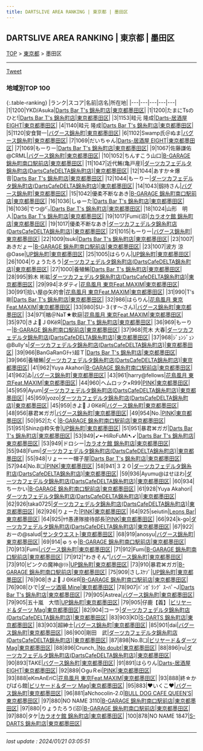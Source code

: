 ```yaml
---
title: DARTSLIVE AREA RANKING | 東京都 | 墨田区
---
```

## DARTSLIVE AREA RANKING | 東京都 | 墨田区

[TOP](/darts/rank/) > [東京都](/darts/rank/東京都/) > 墨田区

___

<a href="https://twitter.com/share?ref_src=twsrc%5Etfw" data-text="DARTSLIVE AREA RANKING | 東京都墨田区" class="twitter-share-button" data-via="DARTSLIVE" data-hashtags="DARTSLIVE" data-related="DARTSLIVE" data-show-count="false">Tweet</a>

### 地域別TOP 100

{:.table-ranking}
|ランク|スコア|名前|店名|所在地|
|---|---|---|---|---|
|1|1200|YKD/Asuka|<a href="https://search.dartslive.com/jp/shop/e6d150c808e0b9a40d9b047a20a7ba1e">Darts Bar T's 錦糸町店</a>|<a href="/darts/rank/東京都/墨田区">東京都墨田区</a>|
|1|1200|たまにTsのひと!|<a href="https://search.dartslive.com/jp/shop/e6d150c808e0b9a40d9b047a20a7ba1e">Darts Bar T's 錦糸町店</a>|<a href="/darts/rank/東京都/墨田区">東京都墨田区</a>|
|3|1153|畦元 隆成|<a href="https://search.dartslive.com/jp/shop/64d3ccb7d9614ccd0d9b047a20a7ba1e">Darts-居酒屋 EIGHT</a>|<a href="/darts/rank/東京都/墨田区">東京都墨田区</a>|
|4|1140|畦元 隆成|<a href="https://search.dartslive.com/jp/shop/e6d150c808e0b9a40d9b047a20a7ba1e">Darts Bar T's 錦糸町店</a>|<a href="/darts/rank/東京都/墨田区">東京都墨田区</a>|
|5|1120|安食賢一|<a href="https://search.dartslive.com/jp/shop/7ad5be351e9b3da80d9b047a20a7ba1e">バグース錦糸町</a>|<a href="/darts/rank/東京都/墨田区">東京都墨田区</a>|
|6|1102|Swamp氏＠ぬま|<a href="https://search.dartslive.com/jp/shop/7ad5be351e9b3da80d9b047a20a7ba1e">バグース錦糸町</a>|<a href="/darts/rank/東京都/墨田区">東京都墨田区</a>|
|7|1069|だいちゃん|<a href="https://search.dartslive.com/jp/shop/64d3ccb7d9614ccd0d9b047a20a7ba1e">Darts-居酒屋 EIGHT</a>|<a href="/darts/rank/東京都/墨田区">東京都墨田区</a>|
|7|1069|もーりー|<a href="https://search.dartslive.com/jp/shop/e6d150c808e0b9a40d9b047a20a7ba1e">Darts Bar T's 錦糸町店</a>|<a href="/darts/rank/東京都/墨田区">東京都墨田区</a>|
|9|1067|佐藤謙佑@CRML|<a href="https://search.dartslive.com/jp/shop/7ad5be351e9b3da80d9b047a20a7ba1e">バグース錦糸町</a>|<a href="/darts/rank/東京都/墨田区">東京都墨田区</a>|
|10|1052|ちんすこう山口|<a href="https://search.dartslive.com/jp/shop/5e459e48633625a058d385ea46352d8f">B-GARAGE 錦糸町南口駅前店</a>|<a href="/darts/rank/東京都/墨田区">東京都墨田区</a>|
|11|1047|近代鮪(亀戸産)|<a href="https://search.dartslive.com/jp/shop/1242f8b95be31b170d9b047a20a7ba1e">ダーツカフェデルタ錦糸町店(DartsCafeDELTA錦糸町店)</a>|<a href="/darts/rank/東京都/墨田区">東京都墨田区</a>|
|12|1044|あすか☆爆音|<a href="https://search.dartslive.com/jp/shop/e6d150c808e0b9a40d9b047a20a7ba1e">Darts Bar T's 錦糸町店</a>|<a href="/darts/rank/東京都/墨田区">東京都墨田区</a>|
|12|1044|もーりー|<a href="https://search.dartslive.com/jp/shop/1242f8b95be31b170d9b047a20a7ba1e">ダーツカフェデルタ錦糸町店(DartsCafeDELTA錦糸町店)</a>|<a href="/darts/rank/東京都/墨田区">東京都墨田区</a>|
|14|1043|釼持さん|<a href="https://search.dartslive.com/jp/shop/7ad5be351e9b3da80d9b047a20a7ba1e">バグース錦糸町</a>|<a href="/darts/rank/東京都/墨田区">東京都墨田区</a>|
|15|1042|優柔不断なあき|<a href="https://search.dartslive.com/jp/shop/5e459e48633625a058d385ea46352d8f">B-GARAGE 錦糸町南口駅前店</a>|<a href="/darts/rank/東京都/墨田区">東京都墨田区</a>|
|16|1036|しゅーた|<a href="https://search.dartslive.com/jp/shop/e6d150c808e0b9a40d9b047a20a7ba1e">Darts Bar T's 錦糸町店</a>|<a href="/darts/rank/東京都/墨田区">東京都墨田区</a>|
|16|1036|でつ@㌰|<a href="https://search.dartslive.com/jp/shop/e6d150c808e0b9a40d9b047a20a7ba1e">Darts Bar T's 錦糸町店</a>|<a href="/darts/rank/東京都/墨田区">東京都墨田区</a>|
|18|1024|山形　明人|<a href="https://search.dartslive.com/jp/shop/e6d150c808e0b9a40d9b047a20a7ba1e">Darts Bar T's 錦糸町店</a>|<a href="/darts/rank/東京都/墨田区">東京都墨田区</a>|
|19|1017|Fumi(沼)|<a href="https://search.dartslive.com/jp/shop/cacf8b97b72350b4b21333aee1bd51e4">カラオケ館 錦糸町店</a>|<a href="/darts/rank/東京都/墨田区">東京都墨田区</a>|
|19|1017|優柔不断なあき|<a href="https://search.dartslive.com/jp/shop/1242f8b95be31b170d9b047a20a7ba1e">ダーツカフェデルタ錦糸町店(DartsCafeDELTA錦糸町店)</a>|<a href="/darts/rank/東京都/墨田区">東京都墨田区</a>|
|21|1015|もーりー|<a href="https://search.dartslive.com/jp/shop/7ad5be351e9b3da80d9b047a20a7ba1e">バグース錦糸町</a>|<a href="/darts/rank/東京都/墨田区">東京都墨田区</a>|
|22|1009|tsuki|<a href="https://search.dartslive.com/jp/shop/e6d150c808e0b9a40d9b047a20a7ba1e">Darts Bar T's 錦糸町店</a>|<a href="/darts/rank/東京都/墨田区">東京都墨田区</a>|
|23|1007|あきだょー|<a href="https://search.dartslive.com/jp/shop/5e459e48633625a058d385ea46352d8f">B-GARAGE 錦糸町南口駅前店</a>|<a href="/darts/rank/東京都/墨田区">東京都墨田区</a>|
|23|1007|波方 涼@Oase|<a href="https://search.dartslive.com/jp/shop/4d488678e87d0082774c926eb736cb5a">UP錦糸町</a>|<a href="/darts/rank/東京都/墨田区">東京都墨田区</a>|
|25|1005|はらりん|<a href="https://search.dartslive.com/jp/shop/4d488678e87d0082774c926eb736cb5a">UP錦糸町</a>|<a href="/darts/rank/東京都/墨田区">東京都墨田区</a>|
|26|1004|りょうたろう|<a href="https://search.dartslive.com/jp/shop/1242f8b95be31b170d9b047a20a7ba1e">ダーツカフェデルタ錦糸町店(DartsCafeDELTA錦糸町店)</a>|<a href="/darts/rank/東京都/墨田区">東京都墨田区</a>|
|27|1000|養殖鮪|<a href="https://search.dartslive.com/jp/shop/e6d150c808e0b9a40d9b047a20a7ba1e">Darts Bar T's 錦糸町店</a>|<a href="/darts/rank/東京都/墨田区">東京都墨田区</a>|
|28|995|鈴木 彬紘|<a href="https://search.dartslive.com/jp/shop/1242f8b95be31b170d9b047a20a7ba1e">ダーツカフェデルタ錦糸町店(DartsCafeDELTA錦糸町店)</a>|<a href="/darts/rank/東京都/墨田区">東京都墨田区</a>|
|29|994|ネダティ|<a href="https://search.dartslive.com/jp/shop/6c60a4d8613835bb0d9b047a20a7ba1e">花鳥風月 東京Feat.MAXIM</a>|<a href="/darts/rank/東京都/墨田区">東京都墨田区</a>|
|30|991|拾い屋@矢的會|<a href="https://search.dartslive.com/jp/shop/6c60a4d8613835bb0d9b047a20a7ba1e">花鳥風月 東京Feat.MAXIM</a>|<a href="/darts/rank/東京都/墨田区">東京都墨田区</a>|
|31|990|T&#x27;s剛|<a href="https://search.dartslive.com/jp/shop/e6d150c808e0b9a40d9b047a20a7ba1e">Darts Bar T's 錦糸町店</a>|<a href="/darts/rank/東京都/墨田区">東京都墨田区</a>|
|32|986|はらりん|<a href="https://search.dartslive.com/jp/shop/6c60a4d8613835bb0d9b047a20a7ba1e">花鳥風月 東京Feat.MAXIM</a>|<a href="/darts/rank/東京都/墨田区">東京都墨田区</a>|
|33|980|SU-３(す〜さん)|<a href="https://search.dartslive.com/jp/shop/7ad5be351e9b3da80d9b047a20a7ba1e">バグース錦糸町</a>|<a href="/darts/rank/東京都/墨田区">東京都墨田区</a>|
|34|971|楢＠NaT★軟庭|<a href="https://search.dartslive.com/jp/shop/6c60a4d8613835bb0d9b047a20a7ba1e">花鳥風月 東京Feat.MAXIM</a>|<a href="/darts/rank/東京都/墨田区">東京都墨田区</a>|
|35|970|きよＪΘКёЯ|<a href="https://search.dartslive.com/jp/shop/e6d150c808e0b9a40d9b047a20a7ba1e">Darts Bar T's 錦糸町店</a>|<a href="/darts/rank/東京都/墨田区">東京都墨田区</a>|
|36|969|もーりー|<a href="https://search.dartslive.com/jp/shop/5e459e48633625a058d385ea46352d8f">B-GARAGE 錦糸町南口駅前店</a>|<a href="/darts/rank/東京都/墨田区">東京都墨田区</a>|
|37|968|荒木 大春|<a href="https://search.dartslive.com/jp/shop/1242f8b95be31b170d9b047a20a7ba1e">ダーツカフェデルタ錦糸町店(DartsCafeDELTA錦糸町店)</a>|<a href="/darts/rank/東京都/墨田区">東京都墨田区</a>|
|37|968|ｼﾞｭﾝｼﾞｭﾝ@Bully&#x27;s|<a href="https://search.dartslive.com/jp/shop/1242f8b95be31b170d9b047a20a7ba1e">ダーツカフェデルタ錦糸町店(DartsCafeDELTA錦糸町店)</a>|<a href="/darts/rank/東京都/墨田区">東京都墨田区</a>|
|39|966|BanGaRanGﾁｬﾗ超Ｔ|<a href="https://search.dartslive.com/jp/shop/e6d150c808e0b9a40d9b047a20a7ba1e">Darts Bar T's 錦糸町店</a>|<a href="/darts/rank/東京都/墨田区">東京都墨田区</a>|
|39|966|養殖鮪|<a href="https://search.dartslive.com/jp/shop/1242f8b95be31b170d9b047a20a7ba1e">ダーツカフェデルタ錦糸町店(DartsCafeDELTA錦糸町店)</a>|<a href="/darts/rank/東京都/墨田区">東京都墨田区</a>|
|41|962|Yuya Akahori|<a href="https://search.dartslive.com/jp/shop/5e459e48633625a058d385ea46352d8f">B-GARAGE 錦糸町南口駅前店</a>|<a href="/darts/rank/東京都/墨田区">東京都墨田区</a>|
|41|962|ゐ|<a href="https://search.dartslive.com/jp/shop/7ad5be351e9b3da80d9b047a20a7ba1e">バグース錦糸町</a>|<a href="/darts/rank/東京都/墨田区">東京都墨田区</a>|
|43|961|harry@fellows|<a href="https://search.dartslive.com/jp/shop/6c60a4d8613835bb0d9b047a20a7ba1e">花鳥風月 東京Feat.MAXIM</a>|<a href="/darts/rank/東京都/墨田区">東京都墨田区</a>|
|44|960|ヘムロック×R99|<a href="https://search.dartslive.com/jp/shop/e5e38b7876e73a8f0d9b047a20a7ba1e">PINK</a>|<a href="/darts/rank/東京都/墨田区">東京都墨田区</a>|
|45|959|Ayum|<a href="https://search.dartslive.com/jp/shop/1242f8b95be31b170d9b047a20a7ba1e">ダーツカフェデルタ錦糸町店(DartsCafeDELTA錦糸町店)</a>|<a href="/darts/rank/東京都/墨田区">東京都墨田区</a>|
|45|959|yozo|<a href="https://search.dartslive.com/jp/shop/1242f8b95be31b170d9b047a20a7ba1e">ダーツカフェデルタ錦糸町店(DartsCafeDELTA錦糸町店)</a>|<a href="/darts/rank/東京都/墨田区">東京都墨田区</a>|
|45|959|きよＪΘКёЯ|<a href="https://search.dartslive.com/jp/shop/7ad5be351e9b3da80d9b047a20a7ba1e">バグース錦糸町</a>|<a href="/darts/rank/東京都/墨田区">東京都墨田区</a>|
|48|956|暴君⌘ガガ|<a href="https://search.dartslive.com/jp/shop/7ad5be351e9b3da80d9b047a20a7ba1e">バグース錦糸町</a>|<a href="/darts/rank/東京都/墨田区">東京都墨田区</a>|
|49|954|No.|<a href="https://search.dartslive.com/jp/shop/e5e38b7876e73a8f0d9b047a20a7ba1e">PINK</a>|<a href="/darts/rank/東京都/墨田区">東京都墨田区</a>|
|50|952|たく|<a href="https://search.dartslive.com/jp/shop/5e459e48633625a058d385ea46352d8f">B-GARAGE 錦糸町南口駅前店</a>|<a href="/darts/rank/東京都/墨田区">東京都墨田区</a>|
|51|951|Shinz@粋矢會|<a href="https://search.dartslive.com/jp/shop/4d488678e87d0082774c926eb736cb5a">UP錦糸町</a>|<a href="/darts/rank/東京都/墨田区">東京都墨田区</a>|
|51|951|暴君⌘ガガ|<a href="https://search.dartslive.com/jp/shop/e6d150c808e0b9a40d9b047a20a7ba1e">Darts Bar T's 錦糸町店</a>|<a href="/darts/rank/東京都/墨田区">東京都墨田区</a>|
|53|949|➹➸HiRoFuMi➷➹|<a href="https://search.dartslive.com/jp/shop/e6d150c808e0b9a40d9b047a20a7ba1e">Darts Bar T's 錦糸町店</a>|<a href="/darts/rank/東京都/墨田区">東京都墨田区</a>|
|53|949|ドロシー|<a href="https://search.dartslive.com/jp/shop/cacf8b97b72350b4b21333aee1bd51e4">カラオケ館 錦糸町店</a>|<a href="/darts/rank/東京都/墨田区">東京都墨田区</a>|
|55|948|Fumi|<a href="https://search.dartslive.com/jp/shop/1242f8b95be31b170d9b047a20a7ba1e">ダーツカフェデルタ錦糸町店(DartsCafeDELTA錦糸町店)</a>|<a href="/darts/rank/東京都/墨田区">東京都墨田区</a>|
|55|948|リょーーー帽子屋|<a href="https://search.dartslive.com/jp/shop/e6d150c808e0b9a40d9b047a20a7ba1e">Darts Bar T's 錦糸町店</a>|<a href="/darts/rank/東京都/墨田区">東京都墨田区</a>|
|57|944|No.B❑|<a href="https://search.dartslive.com/jp/shop/e5e38b7876e73a8f0d9b047a20a7ba1e">PINK</a>|<a href="/darts/rank/東京都/墨田区">東京都墨田区</a>|
|58|941|３２０|<a href="https://search.dartslive.com/jp/shop/1242f8b95be31b170d9b047a20a7ba1e">ダーツカフェデルタ錦糸町店(DartsCafeDELTA錦糸町店)</a>|<a href="/darts/rank/東京都/墨田区">東京都墨田区</a>|
|59|936|Ayumu@はせほわ|<a href="https://search.dartslive.com/jp/shop/1242f8b95be31b170d9b047a20a7ba1e">ダーツカフェデルタ錦糸町店(DartsCafeDELTA錦糸町店)</a>|<a href="/darts/rank/東京都/墨田区">東京都墨田区</a>|
|60|934|ちーかい|<a href="https://search.dartslive.com/jp/shop/5e459e48633625a058d385ea46352d8f">B-GARAGE 錦糸町南口駅前店</a>|<a href="/darts/rank/東京都/墨田区">東京都墨田区</a>|
|61|928|Yuya Akahori|<a href="https://search.dartslive.com/jp/shop/1242f8b95be31b170d9b047a20a7ba1e">ダーツカフェデルタ錦糸町店(DartsCafeDELTA錦糸町店)</a>|<a href="/darts/rank/東京都/墨田区">東京都墨田区</a>|
|62|926|taka0725|<a href="https://search.dartslive.com/jp/shop/1242f8b95be31b170d9b047a20a7ba1e">ダーツカフェデルタ錦糸町店(DartsCafeDELTA錦糸町店)</a>|<a href="/darts/rank/東京都/墨田区">東京都墨田区</a>|
|62|926|りょーた|<a href="https://search.dartslive.com/jp/shop/e5e38b7876e73a8f0d9b047a20a7ba1e">PINK</a>|<a href="/darts/rank/東京都/墨田区">東京都墨田区</a>|
|64|925|seiutin|<a href="https://search.dartslive.com/jp/shop/71ff49329d6da39a0d9b047a20a7ba1e">Leons Bar</a>|<a href="/darts/rank/東京都/墨田区">東京都墨田区</a>|
|64|925|ﾔｻ愚連隊接待部長|<a href="https://search.dartslive.com/jp/shop/e5e38b7876e73a8f0d9b047a20a7ba1e">PINK</a>|<a href="/darts/rank/東京都/墨田区">東京都墨田区</a>|
|66|924|k-go|<a href="https://search.dartslive.com/jp/shop/1242f8b95be31b170d9b047a20a7ba1e">ダーツカフェデルタ錦糸町店(DartsCafeDELTA錦糸町店)</a>|<a href="/darts/rank/東京都/墨田区">東京都墨田区</a>|
|67|922|おーの@salud|<a href="https://search.dartslive.com/jp/shop/3e98f3a9c4a446e30d9b047a20a7ba1e">サンタウエスト</a>|<a href="/darts/rank/東京都/墨田区">東京都墨田区</a>|
|68|919|anosyu|<a href="https://search.dartslive.com/jp/shop/7ad5be351e9b3da80d9b047a20a7ba1e">バグース錦糸町</a>|<a href="/darts/rank/東京都/墨田区">東京都墨田区</a>|
|69|914|ゅぅゃ|<a href="https://search.dartslive.com/jp/shop/5e459e48633625a058d385ea46352d8f">B-GARAGE 錦糸町南口駅前店</a>|<a href="/darts/rank/東京都/墨田区">東京都墨田区</a>|
|70|913|Fumi|<a href="https://search.dartslive.com/jp/shop/7ad5be351e9b3da80d9b047a20a7ba1e">バグース錦糸町</a>|<a href="/darts/rank/東京都/墨田区">東京都墨田区</a>|
|71|912|Fumi|<a href="https://search.dartslive.com/jp/shop/5e459e48633625a058d385ea46352d8f">B-GARAGE 錦糸町南口駅前店</a>|<a href="/darts/rank/東京都/墨田区">東京都墨田区</a>|
|71|912|”わきそん”|<a href="https://search.dartslive.com/jp/shop/7ad5be351e9b3da80d9b047a20a7ba1e">バグース錦糸町</a>|<a href="/darts/rank/東京都/墨田区">東京都墨田区</a>|
|73|910|ピンクの魔神@ﾘﾄ|<a href="https://search.dartslive.com/jp/shop/4d488678e87d0082774c926eb736cb5a">UP錦糸町</a>|<a href="/darts/rank/東京都/墨田区">東京都墨田区</a>|
|73|910|暴君⌘ガガ|<a href="https://search.dartslive.com/jp/shop/5e459e48633625a058d385ea46352d8f">B-GARAGE 錦糸町南口駅前店</a>|<a href="/darts/rank/東京都/墨田区">東京都墨田区</a>|
|75|909|さしｽｹｿﾞ|<a href="https://search.dartslive.com/jp/shop/4d488678e87d0082774c926eb736cb5a">UP錦糸町</a>|<a href="/darts/rank/東京都/墨田区">東京都墨田区</a>|
|76|908|きよＪΘКёЯ|<a href="https://search.dartslive.com/jp/shop/5e459e48633625a058d385ea46352d8f">B-GARAGE 錦糸町南口駅前店</a>|<a href="/darts/rank/東京都/墨田区">東京都墨田区</a>|
|76|908|ひで|<a href="https://search.dartslive.com/jp/shop/c22f8dd0b691dd7c0d9b047a20a7ba1e">ダーツ酒場 Mine</a>|<a href="/darts/rank/東京都/墨田区">東京都墨田区</a>|
|78|907|ﾊﾞﾝｶﾞﾗﾝｸﾞ ｽｰﾊﾟｰJ|<a href="https://search.dartslive.com/jp/shop/e6d150c808e0b9a40d9b047a20a7ba1e">Darts Bar T's 錦糸町店</a>|<a href="/darts/rank/東京都/墨田区">東京都墨田区</a>|
|79|905|Astrea|<a href="https://search.dartslive.com/jp/shop/7ad5be351e9b3da80d9b047a20a7ba1e">バグース錦糸町</a>|<a href="/darts/rank/東京都/墨田区">東京都墨田区</a>|
|79|905|五十嵐　大悟|<a href="https://search.dartslive.com/jp/shop/4d488678e87d0082774c926eb736cb5a">UP錦糸町</a>|<a href="/darts/rank/東京都/墨田区">東京都墨田区</a>|
|79|905|仔鹿【義】|<a href="https://search.dartslive.com/jp/shop/78247194cd84ecf10d9b047a20a7ba1e">ビリヤード＆ダーツ Mag</a>|<a href="/darts/rank/東京都/墨田区">東京都墨田区</a>|
|82|904|コーラ|<a href="https://search.dartslive.com/jp/shop/1242f8b95be31b170d9b047a20a7ba1e">ダーツカフェデルタ錦糸町店(DartsCafeDELTA錦糸町店)</a>|<a href="/darts/rank/東京都/墨田区">東京都墨田区</a>|
|83|903|KD|<a href="https://search.dartslive.com/jp/shop/0e6132cbb9862cb00d9b047a20a7ba1e">S-DARTS 錦糸町店</a>|<a href="/darts/rank/東京都/墨田区">東京都墨田区</a>|
|83|903|超紳士|<a href="https://search.dartslive.com/jp/shop/7ad5be351e9b3da80d9b047a20a7ba1e">バグース錦糸町</a>|<a href="/darts/rank/東京都/墨田区">東京都墨田区</a>|
|85|901|dai|<a href="https://search.dartslive.com/jp/shop/7ad5be351e9b3da80d9b047a20a7ba1e">バグース錦糸町</a>|<a href="/darts/rank/東京都/墨田区">東京都墨田区</a>|
|86|900|剛田　武|<a href="https://search.dartslive.com/jp/shop/1242f8b95be31b170d9b047a20a7ba1e">ダーツカフェデルタ錦糸町店(DartsCafeDELTA錦糸町店)</a>|<a href="/darts/rank/東京都/墨田区">東京都墨田区</a>|
|87|898|No.B❑|<a href="https://search.dartslive.com/jp/shop/78247194cd84ecf10d9b047a20a7ba1e">ビリヤード＆ダーツ Mag</a>|<a href="/darts/rank/東京都/墨田区">東京都墨田区</a>|
|88|896|Crunch_|<a href="https://search.dartslive.com/jp/shop/024f7b270f418c310d9b047a20a7ba1e">No doubt</a>|<a href="/darts/rank/東京都/墨田区">東京都墨田区</a>|
|88|896|ru|<a href="https://search.dartslive.com/jp/shop/1242f8b95be31b170d9b047a20a7ba1e">ダーツカフェデルタ錦糸町店(DartsCafeDELTA錦糸町店)</a>|<a href="/darts/rank/東京都/墨田区">東京都墨田区</a>|
|90|893|TAKE|<a href="https://search.dartslive.com/jp/shop/7ad5be351e9b3da80d9b047a20a7ba1e">バグース錦糸町</a>|<a href="/darts/rank/東京都/墨田区">東京都墨田区</a>|
|91|891|はらりん|<a href="https://search.dartslive.com/jp/shop/64d3ccb7d9614ccd0d9b047a20a7ba1e">Darts-居酒屋 EIGHT</a>|<a href="/darts/rank/東京都/墨田区">東京都墨田区</a>|
|92|889|ＯguＲei|<a href="https://search.dartslive.com/jp/shop/e5e38b7876e73a8f0d9b047a20a7ba1e">PINK</a>|<a href="/darts/rank/東京都/墨田区">東京都墨田区</a>|
|93|888|eKmAnEriC|<a href="https://search.dartslive.com/jp/shop/6c60a4d8613835bb0d9b047a20a7ba1e">花鳥風月 東京Feat.MAXIM</a>|<a href="/darts/rank/東京都/墨田区">東京都墨田区</a>|
|93|888|終☆かぴばら館|<a href="https://search.dartslive.com/jp/shop/78247194cd84ecf10d9b047a20a7ba1e">ビリヤード＆ダーツ Mag</a>|<a href="/darts/rank/東京都/墨田区">東京都墨田区</a>|
|95|883|❤いくこ❤|<a href="https://search.dartslive.com/jp/shop/7ad5be351e9b3da80d9b047a20a7ba1e">バグース錦糸町</a>|<a href="/darts/rank/東京都/墨田区">東京都墨田区</a>|
|96|881|aNchocolin-2.0|<a href="https://search.dartslive.com/jp/shop/16bc4e89cd673bb80d9b047a20a7ba1e">BULL DOG CAFE QUEEN’S</a>|<a href="/darts/rank/東京都/墨田区">東京都墨田区</a>|
|97|880|NO NAME 3110|<a href="https://search.dartslive.com/jp/shop/5e459e48633625a058d385ea46352d8f">B-GARAGE 錦糸町南口駅前店</a>|<a href="/darts/rank/東京都/墨田区">東京都墨田区</a>|
|97|880|りょうたろう(沼)|<a href="https://search.dartslive.com/jp/shop/5e459e48633625a058d385ea46352d8f">B-GARAGE 錦糸町南口駅前店</a>|<a href="/darts/rank/東京都/墨田区">東京都墨田区</a>|
|97|880|タケ|<a href="https://search.dartslive.com/jp/shop/cacf8b97b72350b4b21333aee1bd51e4">カラオケ館 錦糸町店</a>|<a href="/darts/rank/東京都/墨田区">東京都墨田区</a>|
|100|878|NO NAME 1847|<a href="https://search.dartslive.com/jp/shop/0e6132cbb9862cb00d9b047a20a7ba1e">S-DARTS 錦糸町店</a>|<a href="/darts/rank/東京都/墨田区">東京都墨田区</a>|



___

_last update : 2024/01/21 03:05:51_


<script src="https://cdnjs.cloudflare.com/ajax/libs/jquery/3.6.1/jquery.min.js" integrity="sha512-aVKKRRi/Q/YV+4mjoKBsE4x3H+BkegoM/em46NNlCqNTmUYADjBbeNefNxYV7giUp0VxICtqdrbqU7iVaeZNXA==" crossorigin="anonymous" referrerpolicy="no-referrer"></script>
<script src="https://cdnjs.cloudflare.com/ajax/libs/jquery.tablesorter/2.31.3/js/jquery.tablesorter.min.js" integrity="sha512-qzgd5cYSZcosqpzpn7zF2ZId8f/8CHmFKZ8j7mU4OUXTNRd5g+ZHBPsgKEwoqxCtdQvExE5LprwwPAgoicguNg==" crossorigin="anonymous" referrerpolicy="no-referrer"></script>
<link rel="stylesheet" href="https://cdnjs.cloudflare.com/ajax/libs/jquery.tablesorter/2.31.3/css/theme.default.min.css" integrity="sha512-wghhOJkjQX0Lh3NSWvNKeZ0ZpNn+SPVXX1Qyc9OCaogADktxrBiBdKGDoqVUOyhStvMBmJQ8ZdMHiR3wuEq8+w==" crossorigin="anonymous" referrerpolicy="no-referrer" />
<script>
$(function() {
    $(".table-ranking").tablesorter({sortList:[[0, 0]]});
});
</script>

<script async src="https://platform.twitter.com/widgets.js" charset="utf-8"></script>
